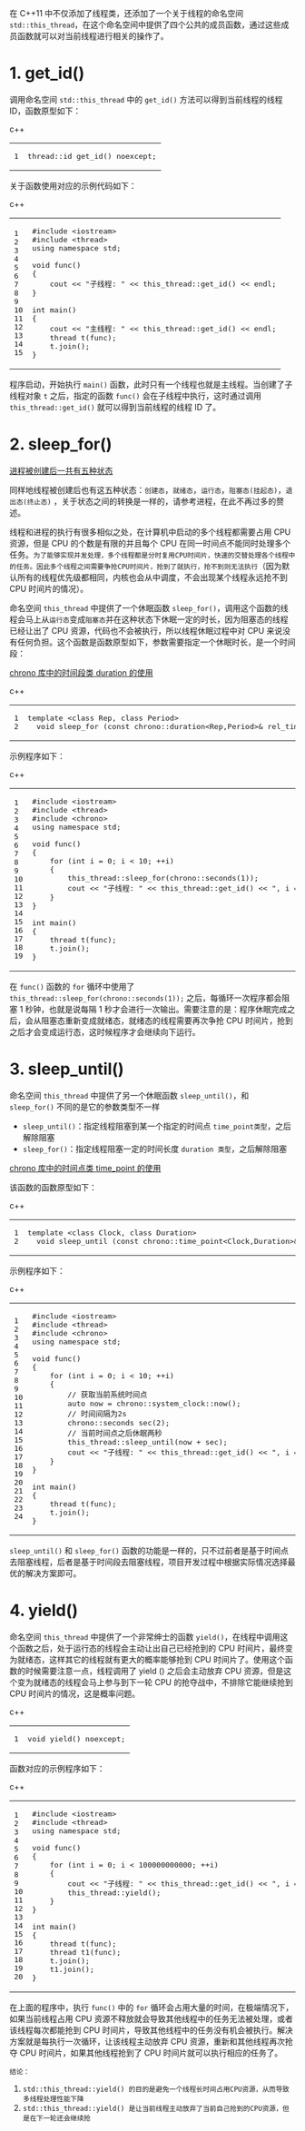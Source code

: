 在 C++11 中不仅添加了线程类，还添加了一个关于线程的命名空间 `std::this_thread`，在这个命名空间中提供了四个公共的成员函数，通过这些成员函数就可以对当前线程进行相关的操作了。

# 1\. get\_id()

调用命名空间 `std::this_thread` 中的 `get_id()` 方法可以得到当前线程的线程 ID，函数原型如下：

c++

<table><tbody><tr><td class="gutter"><pre><span class="line">1</span><br></pre></td><td class="code"><pre><span class="line"><span class="function">thread::id <span class="title">get_id</span><span class="params">()</span> <span class="keyword">noexcept</span></span>;</span><br></pre></td></tr></tbody></table>

关于函数使用对应的示例代码如下：

c++

<table><tbody><tr><td class="gutter"><pre><span class="line">1</span><br><span class="line">2</span><br><span class="line">3</span><br><span class="line">4</span><br><span class="line">5</span><br><span class="line">6</span><br><span class="line">7</span><br><span class="line">8</span><br><span class="line">9</span><br><span class="line">10</span><br><span class="line">11</span><br><span class="line">12</span><br><span class="line">13</span><br><span class="line">14</span><br><span class="line">15</span><br></pre></td><td class="code"><pre><span class="line"><span class="meta">#<span class="keyword">include</span> <span class="string">&lt;iostream&gt;</span></span></span><br><span class="line"><span class="meta">#<span class="keyword">include</span> <span class="string">&lt;thread&gt;</span></span></span><br><span class="line"><span class="keyword">using</span> <span class="keyword">namespace</span> std;</span><br><span class="line"></span><br><span class="line"><span class="function"><span class="type">void</span> <span class="title">func</span><span class="params">()</span></span></span><br><span class="line"><span class="function"></span>{</span><br><span class="line">    cout &lt;&lt; <span class="string">"子线程: "</span> &lt;&lt; this_thread::<span class="built_in">get_id</span>() &lt;&lt; endl;</span><br><span class="line">}</span><br><span class="line"></span><br><span class="line"><span class="function"><span class="type">int</span> <span class="title">main</span><span class="params">()</span></span></span><br><span class="line"><span class="function"></span>{</span><br><span class="line">    cout &lt;&lt; <span class="string">"主线程: "</span> &lt;&lt; this_thread::<span class="built_in">get_id</span>() &lt;&lt; endl;</span><br><span class="line">    <span class="function">thread <span class="title">t</span><span class="params">(func)</span></span>;</span><br><span class="line">    t.<span class="built_in">join</span>();</span><br><span class="line">}</span><br></pre></td></tr></tbody></table>

程序启动，开始执行 `main()` 函数，此时只有一个线程也就是主线程。当创建了子线程对象 `t` 之后，指定的函数 `func()` 会在子线程中执行，这时通过调用 `this_thread::get_id()` 就可以得到当前线程的线程 ID 了。

# 2\. sleep\_for()

[进程被创建后一共有五种状态](https://subingwen.cn/linux/process/#1-4-%E8%BF%9B%E7%A8%8B%E7%8A%B6%E6%80%81 "进程被创建后一共有五种状态")

同样地线程被创建后也有这五种状态：`创建态`，`就绪态`，`运行态`，`阻塞态(挂起态)`，`退出态(终止态)` ，关于状态之间的转换是一样的，请参考进程，在此不再过多的赘述。

线程和进程的执行有很多相似之处，在计算机中启动的多个线程都需要占用 CPU 资源，但是 CPU 的个数是有限的并且每个 CPU 在同一时间点不能同时处理多个任务。`为了能够实现并发处理，多个线程都是分时复用CPU时间片，快速的交替处理各个线程中的任务。因此多个线程之间需要争抢CPU时间片，抢到了就执行，抢不到则无法执行`（因为默认所有的线程优先级都相同，内核也会从中调度，不会出现某个线程永远抢不到 CPU 时间片的情况）。

命名空间 `this_thread` 中提供了一个休眠函数 `sleep_for()`，调用这个函数的线程会马上从`运行态`变成`阻塞态`并在这种状态下休眠一定的时长，因为阻塞态的线程已经让出了 CPU 资源，代码也不会被执行，所以线程休眠过程中对 CPU 来说没有任何负担。这个函数是函数原型如下，参数需要指定一个休眠时长，是一个时间段：

[chrono 库中的时间段类 duration 的使用](https://subingwen.cn/cpp/chrono/#1-%E6%97%B6%E9%97%B4%E9%97%B4%E9%9A%94duration "chrono库中的时间段类 duration 的使用")

c++

<table><tbody><tr><td class="gutter"><pre><span class="line">1</span><br><span class="line">2</span><br></pre></td><td class="code"><pre><span class="line"><span class="keyword">template</span> &lt;<span class="keyword">class</span> <span class="title class_">Rep</span>, <span class="keyword">class</span> <span class="title class_">Period</span>&gt;</span><br><span class="line">  <span class="function"><span class="type">void</span> <span class="title">sleep_for</span> <span class="params">(<span class="type">const</span> chrono::duration&lt;Rep,Period&gt;&amp; rel_time)</span></span>;</span><br></pre></td></tr></tbody></table>

示例程序如下：

c++

<table><tbody><tr><td class="gutter"><pre><span class="line">1</span><br><span class="line">2</span><br><span class="line">3</span><br><span class="line">4</span><br><span class="line">5</span><br><span class="line">6</span><br><span class="line">7</span><br><span class="line">8</span><br><span class="line">9</span><br><span class="line">10</span><br><span class="line">11</span><br><span class="line">12</span><br><span class="line">13</span><br><span class="line">14</span><br><span class="line">15</span><br><span class="line">16</span><br><span class="line">17</span><br><span class="line">18</span><br><span class="line">19</span><br></pre></td><td class="code"><pre><span class="line"><span class="meta">#<span class="keyword">include</span> <span class="string">&lt;iostream&gt;</span></span></span><br><span class="line"><span class="meta">#<span class="keyword">include</span> <span class="string">&lt;thread&gt;</span></span></span><br><span class="line"><span class="meta">#<span class="keyword">include</span> <span class="string">&lt;chrono&gt;</span></span></span><br><span class="line"><span class="keyword">using</span> <span class="keyword">namespace</span> std;</span><br><span class="line"></span><br><span class="line"><span class="function"><span class="type">void</span> <span class="title">func</span><span class="params">()</span></span></span><br><span class="line"><span class="function"></span>{</span><br><span class="line">    <span class="keyword">for</span> (<span class="type">int</span> i = <span class="number">0</span>; i &lt; <span class="number">10</span>; ++i)</span><br><span class="line">    {</span><br><span class="line">        this_thread::<span class="built_in">sleep_for</span>(chrono::<span class="built_in">seconds</span>(<span class="number">1</span>));</span><br><span class="line">        cout &lt;&lt; <span class="string">"子线程: "</span> &lt;&lt; this_thread::<span class="built_in">get_id</span>() &lt;&lt; <span class="string">", i = "</span> &lt;&lt; i &lt;&lt; endl;</span><br><span class="line">    }</span><br><span class="line">}</span><br><span class="line"></span><br><span class="line"><span class="function"><span class="type">int</span> <span class="title">main</span><span class="params">()</span></span></span><br><span class="line"><span class="function"></span>{</span><br><span class="line">    <span class="function">thread <span class="title">t</span><span class="params">(func)</span></span>;</span><br><span class="line">    t.<span class="built_in">join</span>();</span><br><span class="line">}</span><br></pre></td></tr></tbody></table>

在 `func()` 函数的 `for` 循环中使用了 `this_thread::sleep_for(chrono::seconds(1));` 之后，每循环一次程序都会阻塞 1 秒钟，也就是说每隔 1 秒才会进行一次输出。需要注意的是：程序休眠完成之后，会从阻塞态重新变成就绪态，就绪态的线程需要再次争抢 CPU 时间片，抢到之后才会变成运行态，这时候程序才会继续向下运行。

# 3\. sleep\_until()

命名空间 `this_thread` 中提供了另一个休眠函数 `sleep_until()`，和 `sleep_for()` 不同的是它的参数类型不一样

- `sleep_until()`：指定线程阻塞到某一个指定的时间点 `time_point类型`，之后解除阻塞
- `sleep_for()`：指定线程阻塞一定的时间长度 `duration 类型`，之后解除阻塞

[chrono 库中的时间点类 time\_point 的使用](https://subingwen.cn/cpp/chrono/#2-%E6%97%B6%E9%97%B4%E7%82%B9-time-point "chrono库中的时间点类 time_point 的使用")

该函数的函数原型如下：

c++

<table><tbody><tr><td class="gutter"><pre><span class="line">1</span><br><span class="line">2</span><br></pre></td><td class="code"><pre><span class="line"><span class="keyword">template</span> &lt;<span class="keyword">class</span> <span class="title class_">Clock</span>, <span class="keyword">class</span> <span class="title class_">Duration</span>&gt;</span><br><span class="line">  <span class="function"><span class="type">void</span> <span class="title">sleep_until</span> <span class="params">(<span class="type">const</span> chrono::time_point&lt;Clock,Duration&gt;&amp; abs_time)</span></span>;</span><br></pre></td></tr></tbody></table>

示例程序如下：

c++

<table><tbody><tr><td class="gutter"><pre><span class="line">1</span><br><span class="line">2</span><br><span class="line">3</span><br><span class="line">4</span><br><span class="line">5</span><br><span class="line">6</span><br><span class="line">7</span><br><span class="line">8</span><br><span class="line">9</span><br><span class="line">10</span><br><span class="line">11</span><br><span class="line">12</span><br><span class="line">13</span><br><span class="line">14</span><br><span class="line">15</span><br><span class="line">16</span><br><span class="line">17</span><br><span class="line">18</span><br><span class="line">19</span><br><span class="line">20</span><br><span class="line">21</span><br><span class="line">22</span><br><span class="line">23</span><br><span class="line">24</span><br></pre></td><td class="code"><pre><span class="line"><span class="meta">#<span class="keyword">include</span> <span class="string">&lt;iostream&gt;</span></span></span><br><span class="line"><span class="meta">#<span class="keyword">include</span> <span class="string">&lt;thread&gt;</span></span></span><br><span class="line"><span class="meta">#<span class="keyword">include</span> <span class="string">&lt;chrono&gt;</span></span></span><br><span class="line"><span class="keyword">using</span> <span class="keyword">namespace</span> std;</span><br><span class="line"></span><br><span class="line"><span class="function"><span class="type">void</span> <span class="title">func</span><span class="params">()</span></span></span><br><span class="line"><span class="function"></span>{</span><br><span class="line">    <span class="keyword">for</span> (<span class="type">int</span> i = <span class="number">0</span>; i &lt; <span class="number">10</span>; ++i)</span><br><span class="line">    {</span><br><span class="line">        <span class="comment">// 获取当前系统时间点</span></span><br><span class="line">        <span class="keyword">auto</span> now = chrono::system_clock::<span class="built_in">now</span>();</span><br><span class="line">        <span class="comment">// 时间间隔为2s</span></span><br><span class="line">        <span class="function">chrono::seconds <span class="title">sec</span><span class="params">(<span class="number">2</span>)</span></span>;</span><br><span class="line">        <span class="comment">// 当前时间点之后休眠两秒</span></span><br><span class="line">        this_thread::<span class="built_in">sleep_until</span>(now + sec);</span><br><span class="line">        cout &lt;&lt; <span class="string">"子线程: "</span> &lt;&lt; this_thread::<span class="built_in">get_id</span>() &lt;&lt; <span class="string">", i = "</span> &lt;&lt; i &lt;&lt; endl;</span><br><span class="line">    }</span><br><span class="line">}</span><br><span class="line"></span><br><span class="line"><span class="function"><span class="type">int</span> <span class="title">main</span><span class="params">()</span></span></span><br><span class="line"><span class="function"></span>{</span><br><span class="line">    <span class="function">thread <span class="title">t</span><span class="params">(func)</span></span>;</span><br><span class="line">    t.<span class="built_in">join</span>();</span><br><span class="line">}</span><br></pre></td></tr></tbody></table>

`sleep_until()` 和 `sleep_for()` 函数的功能是一样的，只不过前者是基于时间点去阻塞线程，后者是基于时间段去阻塞线程，项目开发过程中根据实际情况选择最优的解决方案即可。

# 4\. yield()

命名空间 `this_thread` 中提供了一个非常绅士的函数 `yield()`，在线程中调用这个函数之后，处于运行态的线程会主动让出自己已经抢到的 CPU 时间片，最终变为就绪态，这样其它的线程就有更大的概率能够抢到 CPU 时间片了。使用这个函数的时候需要注意一点，线程调用了 yield () 之后会主动放弃 CPU 资源，但是这个变为就绪态的线程会马上参与到下一轮 CPU 的抢夺战中，不排除它能继续抢到 CPU 时间片的情况，这是概率问题。

c++

<table><tbody><tr><td class="gutter"><pre><span class="line">1</span><br></pre></td><td class="code"><pre><span class="line"><span class="function"><span class="type">void</span> <span class="title">yield</span><span class="params">()</span> <span class="keyword">noexcept</span></span>;</span><br></pre></td></tr></tbody></table>

函数对应的示例程序如下：

c++

<table><tbody><tr><td class="gutter"><pre><span class="line">1</span><br><span class="line">2</span><br><span class="line">3</span><br><span class="line">4</span><br><span class="line">5</span><br><span class="line">6</span><br><span class="line">7</span><br><span class="line">8</span><br><span class="line">9</span><br><span class="line">10</span><br><span class="line">11</span><br><span class="line">12</span><br><span class="line">13</span><br><span class="line">14</span><br><span class="line">15</span><br><span class="line">16</span><br><span class="line">17</span><br><span class="line">18</span><br><span class="line">19</span><br><span class="line">20</span><br></pre></td><td class="code"><pre><span class="line"><span class="meta">#<span class="keyword">include</span> <span class="string">&lt;iostream&gt;</span></span></span><br><span class="line"><span class="meta">#<span class="keyword">include</span> <span class="string">&lt;thread&gt;</span></span></span><br><span class="line"><span class="keyword">using</span> <span class="keyword">namespace</span> std;</span><br><span class="line"></span><br><span class="line"><span class="function"><span class="type">void</span> <span class="title">func</span><span class="params">()</span></span></span><br><span class="line"><span class="function"></span>{</span><br><span class="line">    <span class="keyword">for</span> (<span class="type">int</span> i = <span class="number">0</span>; i &lt; <span class="number">100000000000</span>; ++i)</span><br><span class="line">    {</span><br><span class="line">        cout &lt;&lt; <span class="string">"子线程: "</span> &lt;&lt; this_thread::<span class="built_in">get_id</span>() &lt;&lt; <span class="string">", i = "</span> &lt;&lt; i &lt;&lt; endl;</span><br><span class="line">        this_thread::<span class="built_in">yield</span>();</span><br><span class="line">    }</span><br><span class="line">}</span><br><span class="line"></span><br><span class="line"><span class="function"><span class="type">int</span> <span class="title">main</span><span class="params">()</span></span></span><br><span class="line"><span class="function"></span>{</span><br><span class="line">    <span class="function">thread <span class="title">t</span><span class="params">(func)</span></span>;</span><br><span class="line">    <span class="function">thread <span class="title">t1</span><span class="params">(func)</span></span>;</span><br><span class="line">    t.<span class="built_in">join</span>();</span><br><span class="line">    t1.<span class="built_in">join</span>();</span><br><span class="line">}</span><br></pre></td></tr></tbody></table>

在上面的程序中，执行 `func()` 中的 `for` 循环会占用大量的时间，在极端情况下，如果当前线程占用 CPU 资源不释放就会导致其他线程中的任务无法被处理，或者该线程每次都能抢到 CPU 时间片，导致其他线程中的任务没有机会被执行。解决方案就是每执行一次循环，让该线程主动放弃 CPU 资源，重新和其他线程再次抢夺 CPU 时间片，如果其他线程抢到了 CPU 时间片就可以执行相应的任务了。

`结论：`

1. `std::this_thread::yield() 的目的是避免一个线程长时间占用CPU资源，从而导致多线程处理性能下降`
2. `std::this_thread::yield() 是让当前线程主动放弃了当前自己抢到的CPU资源，但是在下一轮还会继续抢`